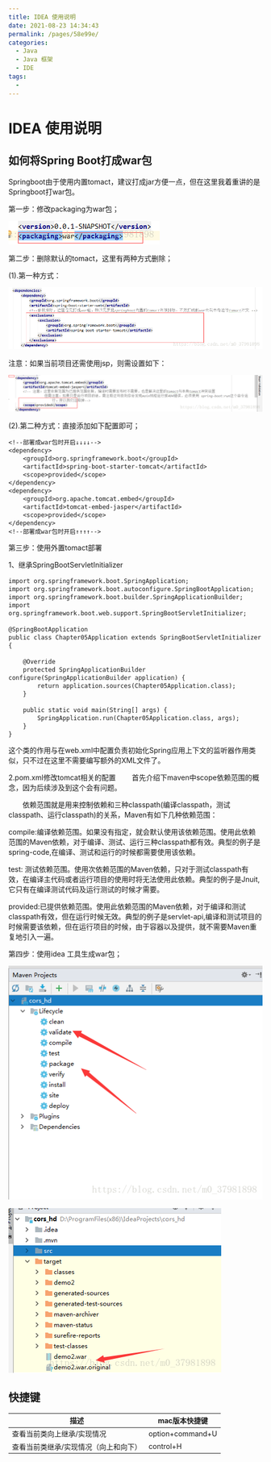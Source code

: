 ```yaml
---
title: IDEA 使用说明
date: 2021-08-23 14:34:43
permalink: /pages/58e99e/
categories:
  - Java
  - Java 框架
  - IDE
tags:
  - 
---
```


# IDEA 使用说明

## 如何将Spring Boot打成war包

Springboot由于使用内置tomact，建议打成jar方便一点，但在这里我着重讲的是Springboot打war包。

第一步：修改packaging为war包；

![修改packaging为war包](./img/SpringBoot-war-01.png)

第二步：删除默认的tomact，这里有两种方式删除；

(1).第一种方式：

![修改packaging为war包](./img/SpringBoot-war-02.png)

注意：如果当前项目还需使用jsp，则需设置如下：

![修改packaging为war包](./img/SpringBoot-war-03.png)

(2).第二种方式：直接添加如下配置即可；

```
<!--部署成war包时开启↓↓↓↓-->
<dependency>
    <groupId>org.springframework.boot</groupId>
    <artifactId>spring-boot-starter-tomcat</artifactId>
    <scope>provided</scope>
</dependency>
<dependency>
    <groupId>org.apache.tomcat.embed</groupId>
    <artifactId>tomcat-embed-jasper</artifactId>
    <scope>provided</scope>
</dependency>
<!--部署成war包时开启↑↑↑↑-->
```

第三步：使用外置tomact部署

1、继承SpringBootServletInitializer

```
import org.springframework.boot.SpringApplication;
import org.springframework.boot.autoconfigure.SpringBootApplication;
import org.springframework.boot.builder.SpringApplicationBuilder;
import org.springframework.boot.web.support.SpringBootServletInitializer;

@SpringBootApplication
public class Chapter05Application extends SpringBootServletInitializer {

    @Override
    protected SpringApplicationBuilder configure(SpringApplicationBuilder application) {
        return application.sources(Chapter05Application.class);
    }

    public static void main(String[] args) {
        SpringApplication.run(Chapter05Application.class, args);
    }
}
```

这个类的作用与在web.xml中配置负责初始化Spring应用上下文的监听器作用类似，只不过在这里不需要编写额外的XML文件了。

2.pom.xml修改tomcat相关的配置
　　首先介绍下maven中scope依赖范围的概念，因为后续涉及到这个会有问题。

　　依赖范围就是用来控制依赖和三种classpath(编译classpath，测试classpath、运行classpath)的关系，Maven有如下几种依赖范围：

compile:编译依赖范围。如果没有指定，就会默认使用该依赖范围。使用此依赖范围的Maven依赖，对于编译、测试、运行三种classpath都有效。典型的例子是spring-code,在编译、测试和运行的时候都需要使用该依赖。

test: 测试依赖范围。使用次依赖范围的Maven依赖，只对于测试classpath有效，在编译主代码或者运行项目的使用时将无法使用此依赖。典型的例子是Jnuit,它只有在编译测试代码及运行测试的时候才需要。

provided:已提供依赖范围。使用此依赖范围的Maven依赖，对于编译和测试classpath有效，但在运行时候无效。典型的例子是servlet-api,编译和测试项目的时候需要该依赖，但在运行项目的时候，由于容器以及提供，就不需要Maven重复地引入一遍。

第四步：使用idea 工具生成war包；

![修改packaging为war包](./img/SpringBoot-war-04.png)

![修改packaging为war包](./img/SpringBoot-war-05.png)

## 快捷键

| 描述                                  | mac版本快捷键    |
| ------------------------------------- | ---------------- |
| 查看当前类向上继承/实现情况           | option+command+U |
| 查看当前类继承/实现情况（向上和向下） | control+H        |

